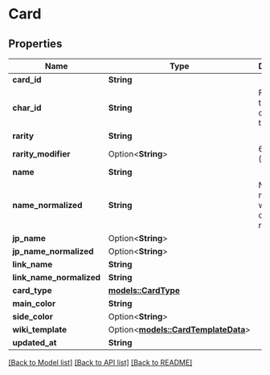 # Card

## Properties

Name | Type | Description | Notes
------------ | ------------- | ------------- | -------------
**card_id** | **String** |  | 
**char_id** | **String** | Foreign key to the character table | 
**rarity** | **String** |  | 
**rarity_modifier** | Option<**String**> | 6-1, 6-2 (6S) | [optional]
**name** | **String** |  | 
**name_normalized** | **String** | NFKD normalized with special characters removed | 
**jp_name** | Option<**String**> |  | [optional]
**jp_name_normalized** | Option<**String**> |  | [optional]
**link_name** | **String** |  | 
**link_name_normalized** | **String** |  | 
**card_type** | [**models::CardType**](CardType.md) |  | 
**main_color** | **String** |  | 
**side_color** | Option<**String**> |  | [optional]
**wiki_template** | Option<[**models::CardTemplateData**](CardTemplateData.md)> |  | [optional]
**updated_at** | **String** |  | 

[[Back to Model list]](../README.md#documentation-for-models) [[Back to API list]](../README.md#documentation-for-api-endpoints) [[Back to README]](../README.md)


